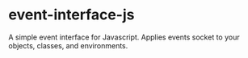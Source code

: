 # event-interface-js
A simple event interface for Javascript.  Applies events socket to your objects, classes, and environments.
